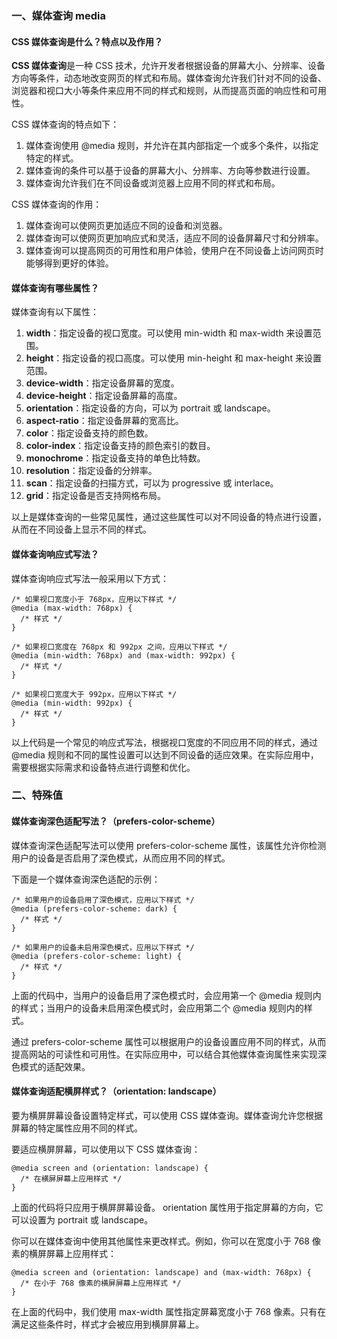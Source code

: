 <!--
 * @Author: Shu Binqi
 * @Date: 2023-03-13 22:59:05
 * @LastEditors: Shu Binqi
 * @LastEditTime: 2023-03-14 21:14:54
 * @Description: CSS 媒体查询
 * @Version: 1.0.0
 * @FilePath: \interviewQuestions\前端基础\CSS\CSS-媒体查询-media.md
-->

### 一、媒体查询 media

#### CSS 媒体查询是什么？特点以及作用？

**CSS 媒体查询**是一种 CSS 技术，允许开发者根据设备的屏幕大小、分辨率、设备方向等条件，动态地改变网页的样式和布局。媒体查询允许我们针对不同的设备、浏览器和视口大小等条件来应用不同的样式和规则，从而提高页面的响应性和可用性。

CSS 媒体查询的特点如下：

1. 媒体查询使用 @media 规则，并允许在其内部指定一个或多个条件，以指定特定的样式。
1. 媒体查询的条件可以基于设备的屏幕大小、分辨率、方向等参数进行设置。
1. 媒体查询允许我们在不同设备或浏览器上应用不同的样式和布局。

CSS 媒体查询的作用：

1. 媒体查询可以使网页更加适应不同的设备和浏览器。
1. 媒体查询可以使网页更加响应式和灵活，适应不同的设备屏幕尺寸和分辨率。
1. 媒体查询可以提高网页的可用性和用户体验，使用户在不同设备上访问网页时能够得到更好的体验。

#### 媒体查询有哪些属性？

媒体查询有以下属性：

1. **width**：指定设备的视口宽度。可以使用 min-width 和 max-width 来设置范围。
1. **height**：指定设备的视口高度。可以使用 min-height 和 max-height 来设置范围。
1. **device-width**：指定设备屏幕的宽度。
1. **device-height**：指定设备屏幕的高度。
1. **orientation**：指定设备的方向，可以为 portrait 或 landscape。
1. **aspect-ratio**：指定设备屏幕的宽高比。
1. **color**：指定设备支持的颜色数。
1. **color-index**：指定设备支持的颜色索引的数目。
1. **monochrome**：指定设备支持的单色比特数。
1. **resolution**：指定设备的分辨率。
1. **scan**：指定设备的扫描方式，可以为 progressive 或 interlace。
1. **grid**：指定设备是否支持网格布局。

以上是媒体查询的一些常见属性，通过这些属性可以对不同设备的特点进行设置，从而在不同设备上显示不同的样式。

#### 媒体查询响应式写法？

媒体查询响应式写法一般采用以下方式：

```
/* 如果视口宽度小于 768px，应用以下样式 */
@media (max-width: 768px) {
  /* 样式 */
}

/* 如果视口宽度在 768px 和 992px 之间，应用以下样式 */
@media (min-width: 768px) and (max-width: 992px) {
  /* 样式 */
}

/* 如果视口宽度大于 992px，应用以下样式 */
@media (min-width: 992px) {
  /* 样式 */
}
```

以上代码是一个常见的响应式写法，根据视口宽度的不同应用不同的样式，通过 @media 规则和不同的属性设置可以达到不同设备的适应效果。在实际应用中，需要根据实际需求和设备特点进行调整和优化。

### 二、特殊值

#### 媒体查询深色适配写法？（prefers-color-scheme）

媒体查询深色适配写法可以使用 prefers-color-scheme 属性，该属性允许你检测用户的设备是否启用了深色模式，从而应用不同的样式。

下面是一个媒体查询深色适配的示例：

```
/* 如果用户的设备启用了深色模式，应用以下样式 */
@media (prefers-color-scheme: dark) {
  /* 样式 */
}

/* 如果用户的设备未启用深色模式，应用以下样式 */
@media (prefers-color-scheme: light) {
  /* 样式 */
}
```

上面的代码中，当用户的设备启用了深色模式时，会应用第一个 @media 规则内的样式；当用户的设备未启用深色模式时，会应用第二个 @media 规则内的样式。

通过 prefers-color-scheme 属性可以根据用户的设备设置应用不同的样式，从而提高网站的可读性和可用性。在实际应用中，可以结合其他媒体查询属性来实现深色模式的适配效果。

#### 媒体查询适配横屏样式？（orientation: landscape）

要为横屏屏幕设备设置特定样式，可以使用 CSS 媒体查询。媒体查询允许您根据屏幕的特定属性应用不同的样式。

要适应横屏屏幕，可以使用以下 CSS 媒体查询：

```
@media screen and (orientation: landscape) {
  /* 在横屏屏幕上应用样式 */
}
```

上面的代码将只应用于横屏屏幕设备。 orientation 属性用于指定屏幕的方向，它可以设置为 portrait 或 landscape。

你可以在媒体查询中使用其他属性来更改样式。例如，你可以在宽度小于 768 像素的横屏屏幕上应用样式：

```
@media screen and (orientation: landscape) and (max-width: 768px) {
  /* 在小于 768 像素的横屏屏幕上应用样式 */
}
```

在上面的代码中，我们使用 max-width 属性指定屏幕宽度小于 768 像素。只有在满足这些条件时，样式才会被应用到横屏屏幕上。
